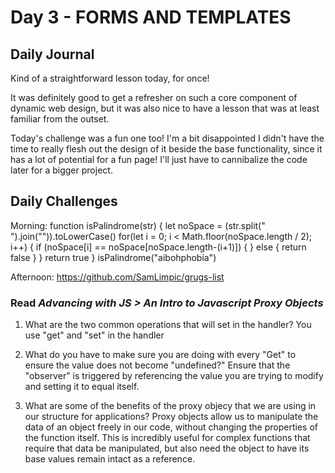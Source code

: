 # Day 3 - FORMS AND TEMPLATES

## Daily Journal
Kind of a straightforward lesson today, for once!

It was definitely good to get a refresher on such a core component of dynamic web design, but it was also nice to have a lesson that was at least familiar from the outset.

Today's challenge was a fun one too!  I'm a bit disappointed I didn't have the time to really flesh out the design of it beside the base functionality, since it has a lot of potential for a fun page!  I'll just have to cannibalize the code later for a bigger project.

## Daily Challenges

Morning: 
function isPalindrome(str) {
let noSpace = (str.split(" ").join("")).toLowerCase()
for(let i = 0; i < Math.floor(noSpace.length / 2); i++) {
  if (noSpace[i] == noSpace[noSpace.length-(i+1)]) {
  } else {
    return false
  } 
}
return true
}
isPalindrome("aibohphobia")

Afternoon: https://github.com/SamLimpic/grugs-list

### Read *Advancing with JS > An Intro to Javascript Proxy Objects*

1. What are the two common operations that will set in the handler?
You use "get" and "set" in the handler

2. What do you have to make sure you are doing with every "Get" to ensure the value does not become "undefined?"
Ensure that the "observer" is triggered by referencing the value you are trying to modify and setting it to equal itself.

3. What are some of the benefits of the proxy objecy that we are using in our structure for applications?
Proxy objects allow us to manipulate the data of an object freely in our code, without changing the properties of the function itself.  This is incredibly useful for complex functions that require that data be manipulated, but also need the object to have its base values remain intact as a reference.
